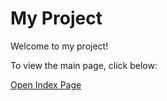 # My Project

Welcome to my project!

To view the main page, click below:

[Open Index Page](index.php)
